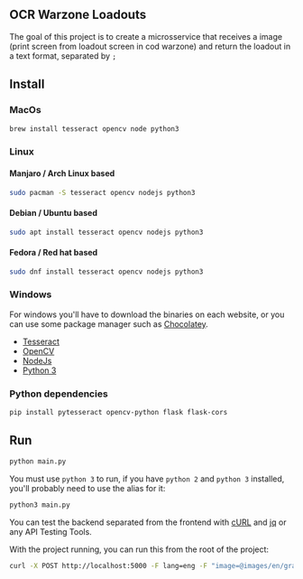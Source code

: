 ## OCR Warzone Loadouts

The goal of this project is to create a microsservice that receives a image (print screen from loadout screen in cod warzone) and return the loadout in a text format, separated by `;`

## Install

### MacOs
```bash
brew install tesseract opencv node python3
```

### Linux

#### Manjaro / Arch Linux based
```bash
sudo pacman -S tesseract opencv nodejs python3
```

#### Debian / Ubuntu based
```bash
sudo apt install tesseract opencv nodejs python3
```

#### Fedora / Red hat based
```bash
sudo dnf install tesseract opencv nodejs python3
```

### Windows
For windows you'll have to download the binaries on each website, or you can use some package manager such as [Chocolatey](https://chocolatey.org/).
 - [Tesseract](https://github.com/UB-Mannheim/tesseract/wiki)
 - [OpenCV](https://opencv.org/releases/)
 - [NodeJs](https://nodejs.org/en/download/)
 - [Python 3](https://www.python.org/downloads/)

### Python dependencies
```bash
pip install pytesseract opencv-python flask flask-cors
```

## Run
```bash
python main.py
```

You must use `python 3` to run, if you have `python 2` and `python 3` installed, you'll probably need to use the alias for it:
```bash
python3 main.py
```

You can test the backend separated from the frontend with [cURL](https://curl.se/) and [jq](https://stedolan.github.io/jq/) or any API Testing Tools.

With the project running, you can run this from the root of the project:
```bash
curl -X POST http://localhost:5000 -F lang=eng -F "image=@images/en/grau.png" | jq
```
